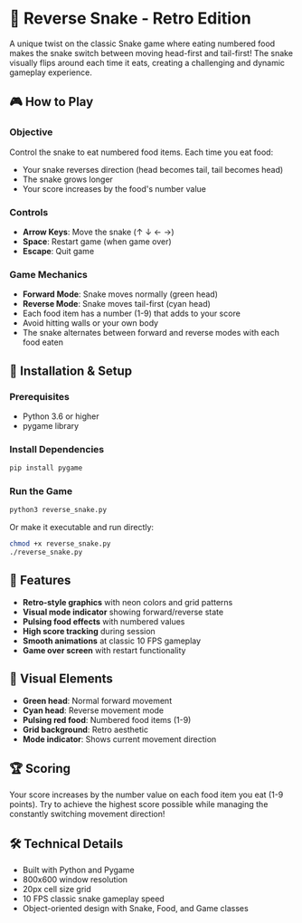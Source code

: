 # 🐍 Reverse Snake - Retro Edition

A unique twist on the classic Snake game where eating numbered food makes the snake switch between moving head-first and tail-first! The snake visually flips around each time it eats, creating a challenging and dynamic gameplay experience.

## 🎮 How to Play

### Objective
Control the snake to eat numbered food items. Each time you eat food:
- Your snake reverses direction (head becomes tail, tail becomes head)
- The snake grows longer
- Your score increases by the food's number value

### Controls
- **Arrow Keys**: Move the snake (↑ ↓ ← →)
- **Space**: Restart game (when game over)
- **Escape**: Quit game

### Game Mechanics
- **Forward Mode**: Snake moves normally (green head)
- **Reverse Mode**: Snake moves tail-first (cyan head)
- Each food item has a number (1-9) that adds to your score
- Avoid hitting walls or your own body
- The snake alternates between forward and reverse modes with each food eaten

## 🚀 Installation & Setup

### Prerequisites
- Python 3.6 or higher
- pygame library

### Install Dependencies
```bash
pip install pygame
```

### Run the Game
```bash
python3 reverse_snake.py
```

Or make it executable and run directly:
```bash
chmod +x reverse_snake.py
./reverse_snake.py
```

## 🎯 Features

- **Retro-style graphics** with neon colors and grid patterns
- **Visual mode indicator** showing forward/reverse state
- **Pulsing food effects** with numbered values
- **High score tracking** during session
- **Smooth animations** at classic 10 FPS gameplay
- **Game over screen** with restart functionality

## 🎨 Visual Elements

- **Green head**: Normal forward movement
- **Cyan head**: Reverse movement mode  
- **Pulsing red food**: Numbered food items (1-9)
- **Grid background**: Retro aesthetic
- **Mode indicator**: Shows current movement direction

## 🏆 Scoring

Your score increases by the number value on each food item you eat (1-9 points). Try to achieve the highest score possible while managing the constantly switching movement direction!

## 🛠 Technical Details

- Built with Python and Pygame
- 800x600 window resolution
- 20px cell size grid
- 10 FPS classic snake gameplay speed
- Object-oriented design with Snake, Food, and Game classes
